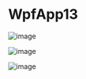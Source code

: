 # WpfApp13

![image](https://github.com/user-attachments/assets/6aa00781-c7a0-4d87-b167-1071a8a26522)

![image](https://github.com/user-attachments/assets/7cd864ba-3979-429e-add3-e20311913a52)

![image](https://github.com/user-attachments/assets/60c05bdd-b3e9-477a-8e40-f00828573bdc)
